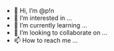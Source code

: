 - 👋 Hi, I’m @p!n
- 👀 I’m interested in ...
- 🌱 I’m currently learning ...
- 💞️ I’m looking to collaborate on ...
- 📫 How to reach me ...

<!---
p!n/p!n is a ✨ special ✨ repository because its `README.md` (this file) appears on your GitHub profile.
You can click the Preview link to take a look at your changes.
--->
